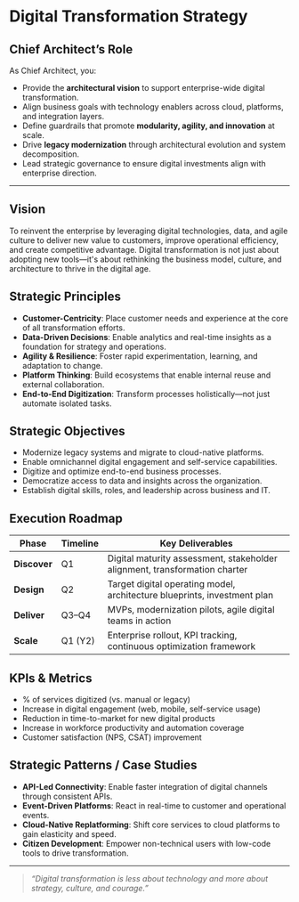 # Digital Transformation Strategy

## Chief Architect’s Role

As Chief Architect, you:
- Provide the **architectural vision** to support enterprise-wide digital transformation.
- Align business goals with technology enablers across cloud, platforms, and integration layers.
- Define guardrails that promote **modularity, agility, and innovation** at scale.
- Drive **legacy modernization** through architectural evolution and system decomposition.
- Lead strategic governance to ensure digital investments align with enterprise direction.

---

## Vision

To reinvent the enterprise by leveraging digital technologies, data, and agile culture to deliver new value to customers, improve operational efficiency, and create competitive advantage. Digital transformation is not just about adopting new tools—it's about rethinking the business model, culture, and architecture to thrive in the digital age.

## Strategic Principles

- **Customer-Centricity**: Place customer needs and experience at the core of all transformation efforts.
- **Data-Driven Decisions**: Enable analytics and real-time insights as a foundation for strategy and operations.
- **Agility & Resilience**: Foster rapid experimentation, learning, and adaptation to change.
- **Platform Thinking**: Build ecosystems that enable internal reuse and external collaboration.
- **End-to-End Digitization**: Transform processes holistically—not just automate isolated tasks.

## Strategic Objectives

- Modernize legacy systems and migrate to cloud-native platforms.
- Enable omnichannel digital engagement and self-service capabilities.
- Digitize and optimize end-to-end business processes.
- Democratize access to data and insights across the organization.
- Establish digital skills, roles, and leadership across business and IT.

## Execution Roadmap

| Phase       | Timeline | Key Deliverables |
|-------------|----------|------------------|
| **Discover** | Q1       | Digital maturity assessment, stakeholder alignment, transformation charter |
| **Design**   | Q2       | Target digital operating model, architecture blueprints, investment plan |
| **Deliver**  | Q3–Q4    | MVPs, modernization pilots, agile digital teams in action |
| **Scale**    | Q1 (Y2)  | Enterprise rollout, KPI tracking, continuous optimization framework |

## KPIs & Metrics

- % of services digitized (vs. manual or legacy)
- Increase in digital engagement (web, mobile, self-service usage)
- Reduction in time-to-market for new digital products
- Increase in workforce productivity and automation coverage
- Customer satisfaction (NPS, CSAT) improvement

## Strategic Patterns / Case Studies

- **API-Led Connectivity**: Enable faster integration of digital channels through consistent APIs.
- **Event-Driven Platforms**: React in real-time to customer and operational events.
- **Cloud-Native Replatforming**: Shift core services to cloud platforms to gain elasticity and speed.
- **Citizen Development**: Empower non-technical users with low-code tools to drive transformation.

---

> _“Digital transformation is less about technology and more about strategy, culture, and courage.”_


